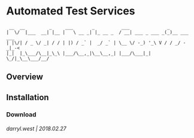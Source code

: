 # Automated Test Services

```
 __  __         _     ___       _          ___              _           
|  \/  |___  __| |__ |   \ __ _| |_ __ _  / __| ___ _ ___ _(_)__ ___ ___
| |\/| / _ \/ _| / / | |) / _` |  _/ _` | \__ \/ -_) '_\ V / / _/ -_|_-<
|_|  |_\___/\__|_\_\ |___/\__,_|\__\__,_| |___/\___|_|  \_/|_\__\___/__/
```

## Overview

## Installation

### Download

###### darryl.west | 2018.02.27

